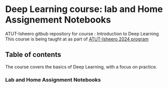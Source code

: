 # Deep Learning course: lab and Home Assignement Notebooks
ATUT-Isheero gitbub repository for course : Introduction to Deep Learning
This course is being taught at as part of [ATUT-Isheero 2024 program](https://t.ly/E0Pye?trk=public_post_reshare-text)

## Table of contents

The course covers the basics of Deep Learning, with a focus on practice.

### Lab and Home Assignment Notebooks
